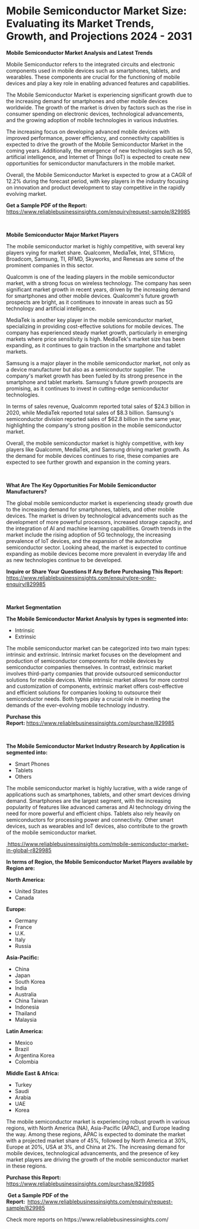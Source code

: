 <p><h1>Mobile Semiconductor Market Size: Evaluating its Market Trends, Growth, and Projections 2024 - 2031</h1></p><p><strong>Mobile Semiconductor Market Analysis and Latest Trends</strong></p>
<p><p>Mobile Semiconductor refers to the integrated circuits and electronic components used in mobile devices such as smartphones, tablets, and wearables. These components are crucial for the functioning of mobile devices and play a key role in enabling advanced features and capabilities.</p><p>The Mobile Semiconductor Market is experiencing significant growth due to the increasing demand for smartphones and other mobile devices worldwide. The growth of the market is driven by factors such as the rise in consumer spending on electronic devices, technological advancements, and the growing adoption of mobile technologies in various industries.</p><p>The increasing focus on developing advanced mobile devices with improved performance, power efficiency, and connectivity capabilities is expected to drive the growth of the Mobile Semiconductor Market in the coming years. Additionally, the emergence of new technologies such as 5G, artificial intelligence, and Internet of Things (IoT) is expected to create new opportunities for semiconductor manufacturers in the mobile market.</p><p>Overall, the Mobile Semiconductor Market is expected to grow at a CAGR of 12.2% during the forecast period, with key players in the industry focusing on innovation and product development to stay competitive in the rapidly evolving market.</p></p>
<p><strong>Get a Sample PDF of the Report:&nbsp;</strong> <a href="https://www.reliablebusinessinsights.com/enquiry/request-sample/829985">https://www.reliablebusinessinsights.com/enquiry/request-sample/829985</a></p>
<p>&nbsp;</p>
<p><strong>Mobile Semiconductor Major Market Players</strong></p>
<p><p>The mobile semiconductor market is highly competitive, with several key players vying for market share. Qualcomm, MediaTek, Intel, STMicro, Broadcom, Samsung, TI, RFMD, Skyworks, and Renesas are some of the prominent companies in this sector.</p><p>Qualcomm is one of the leading players in the mobile semiconductor market, with a strong focus on wireless technology. The company has seen significant market growth in recent years, driven by the increasing demand for smartphones and other mobile devices. Qualcomm's future growth prospects are bright, as it continues to innovate in areas such as 5G technology and artificial intelligence.</p><p>MediaTek is another key player in the mobile semiconductor market, specializing in providing cost-effective solutions for mobile devices. The company has experienced steady market growth, particularly in emerging markets where price sensitivity is high. MediaTek's market size has been expanding, as it continues to gain traction in the smartphone and tablet markets.</p><p>Samsung is a major player in the mobile semiconductor market, not only as a device manufacturer but also as a semiconductor supplier. The company's market growth has been fueled by its strong presence in the smartphone and tablet markets. Samsung's future growth prospects are promising, as it continues to invest in cutting-edge semiconductor technologies.</p><p>In terms of sales revenue, Qualcomm reported total sales of $24.3 billion in 2020, while MediaTek reported total sales of $8.3 billion. Samsung's semiconductor division reported sales of $62.8 billion in the same year, highlighting the company's strong position in the mobile semiconductor market.</p><p>Overall, the mobile semiconductor market is highly competitive, with key players like Qualcomm, MediaTek, and Samsung driving market growth. As the demand for mobile devices continues to rise, these companies are expected to see further growth and expansion in the coming years.</p></p>
<p>&nbsp;</p>
<p><strong>What Are The Key Opportunities For Mobile Semiconductor Manufacturers?</strong></p>
<p><p>The global mobile semiconductor market is experiencing steady growth due to the increasing demand for smartphones, tablets, and other mobile devices. The market is driven by technological advancements such as the development of more powerful processors, increased storage capacity, and the integration of AI and machine learning capabilities. Growth trends in the market include the rising adoption of 5G technology, the increasing prevalence of IoT devices, and the expansion of the automotive semiconductor sector. Looking ahead, the market is expected to continue expanding as mobile devices become more prevalent in everyday life and as new technologies continue to be developed.</p></p>
<p><strong>Inquire or Share Your Questions If Any Before Purchasing This Report:</strong> <a href="https://www.reliablebusinessinsights.com/enquiry/pre-order-enquiry/829985">https://www.reliablebusinessinsights.com/enquiry/pre-order-enquiry/829985</a></p>
<p>&nbsp;</p>
<p><strong>Market Segmentation</strong></p>
<p><strong>The Mobile Semiconductor Market Analysis by types is segmented into:</strong></p>
<p><ul><li>Intrinsic</li><li>Extrinsic</li></ul></p>
<p><p>The mobile semiconductor market can be categorized into two main types: intrinsic and extrinsic. Intrinsic market focuses on the development and production of semiconductor components for mobile devices by semiconductor companies themselves. In contrast, extrinsic market involves third-party companies that provide outsourced semiconductor solutions for mobile devices. While intrinsic market allows for more control and customization of components, extrinsic market offers cost-effective and efficient solutions for companies looking to outsource their semiconductor needs. Both types play a crucial role in meeting the demands of the ever-evolving mobile technology industry.</p></p>
<p><strong>Purchase this Report:&nbsp;</strong><a href="https://www.reliablebusinessinsights.com/purchase/829985">https://www.reliablebusinessinsights.com/purchase/829985</a></p>
<p>&nbsp;</p>
<p><strong>The Mobile Semiconductor Market Industry Research by Application is segmented into:</strong></p>
<p><ul><li>Smart Phones</li><li>Tablets</li><li>Others</li></ul></p>
<p><p>The mobile semiconductor market is highly lucrative, with a wide range of applications such as smartphones, tablets, and other smart devices driving demand. Smartphones are the largest segment, with the increasing popularity of features like advanced cameras and AI technology driving the need for more powerful and efficient chips. Tablets also rely heavily on semiconductors for processing power and connectivity. Other smart devices, such as wearables and IoT devices, also contribute to the growth of the mobile semiconductor market.</p></p>
<p><a href="https://www.reliablebusinessinsights.com/mobile-semiconductor-market-in-global-r829985">&nbsp;https://www.reliablebusinessinsights.com/mobile-semiconductor-market-in-global-r829985</a></p>
<p><strong>In terms of Region, the Mobile Semiconductor Market Players available by Region are:</strong></p>
<p>
    <p> <strong> North America: </strong>
        <ul>
            <li>United States</li>
            <li>Canada</li>
        </ul>
        </p> 
    <p> <strong> Europe: </strong>
        <ul>
            <li>Germany</li>
            <li>France</li>
            <li>U.K.</li>
            <li>Italy</li>
            <li>Russia</li>
        </ul>
        </p> 
    <p> <strong> Asia-Pacific: </strong>
        <ul>
            <li>China</li>
            <li>Japan</li>
            <li>South Korea</li>
            <li>India</li>
            <li>Australia</li>
            <li>China Taiwan</li>
            <li>Indonesia</li>
            <li>Thailand</li>
            <li>Malaysia</li>
        </ul>
        </p> 
    <p> <strong> Latin America: </strong>
        <ul>
            <li>Mexico</li>
            <li>Brazil</li>
            <li>Argentina Korea</li>
            <li>Colombia</li>
        </ul>
        </p> 
    <p> <strong> Middle East & Africa: </strong>
        <ul>
            <li>Turkey</li>
            <li>Saudi</li>
            <li>Arabia</li>
            <li>UAE</li>
            <li>Korea</li>
        </ul>
    </p>
    </p>
<p><p>The mobile semiconductor market is experiencing robust growth in various regions, with North America (NA), Asia-Pacific (APAC), and Europe leading the way. Among these regions, APAC is expected to dominate the market with a projected market share of 45%, followed by North America at 30%, Europe at 20%, USA at 3%, and China at 2%. The increasing demand for mobile devices, technological advancements, and the presence of key market players are driving the growth of the mobile semiconductor market in these regions.</p></p>
<p><strong>Purchase this Report: </strong><a href="https://www.reliablebusinessinsights.com/purchase/829985">https://www.reliablebusinessinsights.com/purchase/829985</a></p>
<p>&nbsp;<strong>Get a Sample PDF of the Report:&nbsp;&nbsp;</strong><a href="https://www.reliablebusinessinsights.com/enquiry/request-sample/829985">https://www.reliablebusinessinsights.com/enquiry/request-sample/829985</a></p>
<p><strong></strong></p>
<p>Check more reports on https://www.reliablebusinessinsights.com/</p>